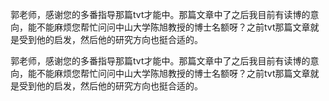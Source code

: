 郭老师，感谢您的多番指导那篇tvt才能中。那篇文章中了之后我目前有读博的意向，能不能麻烦您帮忙问问中山大学陈旭教授的博士名额呀？之前tvt那篇文章就是受到他的启发，然后他的研究方向也挺合适的。





郭老师，感谢您的多番指导那篇tvt才能中。那篇文章中了之后我目前有读博的意向，能不能麻烦您帮忙问问中山大学陈旭教授的博士名额呀？之前tvt那篇文章就是受到他的启发，然后他的研究方向也挺合适的。